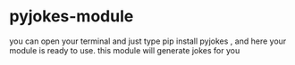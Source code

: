 # pyjokes-module
you can open your terminal and just type pip install pyjokes , and here your module is ready to use. this module will generate jokes for you 

